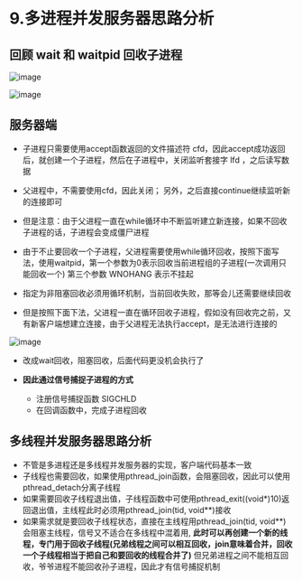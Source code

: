 # 9.多进程并发服务器思路分析  



## 回顾 wait 和 waitpid 回收子进程  

![image](https://user-images.githubusercontent.com/58176267/177446395-ca57b949-f9a1-4ea6-8a50-511d50505cbc.png)  


![image](https://user-images.githubusercontent.com/58176267/177446226-48ac1faf-6763-4249-8453-d03f7e16bd3d.png)  

## 服务器端  

* 子进程只需要使用accept函数返回的文件描述符 cfd，因此accept成功返回后，就创建一个子进程，然后在子进程中，关闭监听套接字 lfd ，之后读写数据  
* 父进程中，不需要使用cfd，因此关闭； 另外，之后直接continue继续监听新的连接即可   
* 但是注意：由于父进程一直在while循环中不断监听建立新连接，如果不回收子进程的话，子进程会变成僵尸进程  



* 由于不止要回收一个子进程，父进程需要使用while循环回收，按照下面写法，使用waitpid，第一个参数为0表示回收当前进程组的子进程(一次调用只能回收一个)  第三个参数 WNOHANG 表示不挂起  
* 指定为非阻塞回收必须用循环机制，当前回收失败，那等会儿还需要继续回收  
* 但是按照下面下法，父进程一直在循环回收子进程，假如没有回收完之前，又有新客户端想建立连接，由于父进程无法执行accept，是无法进行连接的  

![image](https://user-images.githubusercontent.com/58176267/177448439-64c32f6e-da1c-46e0-93af-107d458a3378.png)

* 改成wait回收，阻塞回收，后面代码更没机会执行了  

* **因此通过信号捕捉子进程的方式**
    * 注册信号捕捉函数 SIGCHLD   
    * 在回调函数中，完成子进程回收  



## 多线程并发服务器思路分析  

* 不管是多进程还是多线程并发服务器的实现，客户端代码基本一致  
* 子线程也需要回收，如果使用pthread_join函数，会阻塞回收，因此可以使用pthread_detach分离子线程  
* 如果需要回收子线程退出值，子线程函数中可使用pthread_exit((void*)10)返回退出值，主线程此时必须用pthread_join(tid, void**)接收
* 如果需求就是要回收子线程状态，直接在主线程用pthread_join(tid, void**)会阻塞主线程，信号又不适合在多线程中混着用, **此时可以再创建一个新的线程，专门用于回收子线程(兄弟线程之间可以相互回收，join意味着合并，回收一个子线程相当于把自己和要回收的线程合并了)**  但兄弟进程之间不能相互回收，爷爷进程不能回收孙子进程，因此才有信号捕捉机制  










